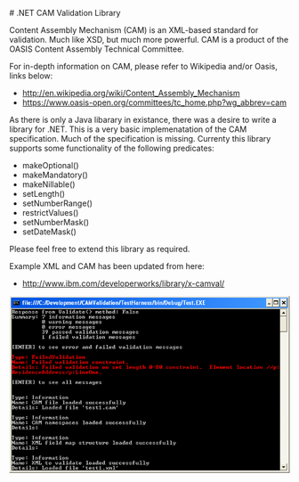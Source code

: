 ﻿﻿# .NET CAM Validation Library

Content Assembly Mechanism (CAM) is an XML-based standard for validation. Much like XSD, but much more powerful. CAM is a product of the OASIS Content Assembly Technical Committee.

For in-depth information on CAM, please refer to Wikipedia and/or Oasis, links below:

- http://en.wikipedia.org/wiki/Content_Assembly_Mechanism
- https://www.oasis-open.org/committees/tc_home.php?wg_abbrev=cam

As there is only a Java libarary in existance, there was a desire to write a library for .NET.  This is a very basic implemenatation of the CAM specification.  Much of the specification is missing.  Currenty this library supports some functionality of the following predicates:

- makeOptional()
- makeMandatory()
- makeNillable()
- setLength()
- setNumberRange()
- restrictValues()
- setNumberMask()
- setDateMask()

Please feel free to extend this library as required.

Example XML and CAM has been updated from here: 

- http://www.ibm.com/developerworks/library/x-camval/

![Alt text](/screenshot01.png?raw=true "Screen Shot")
